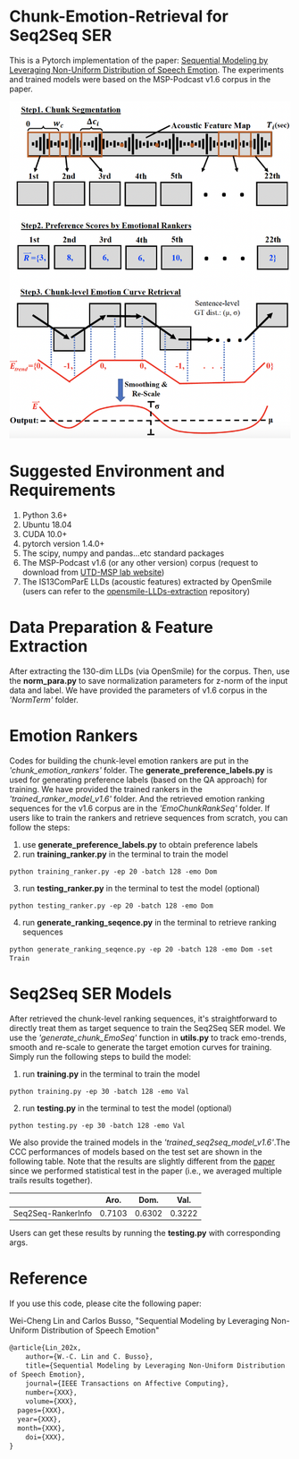 # Chunk-Emotion-Retrieval for Seq2Seq SER
This is a Pytorch implementation of the paper: [Sequential Modeling by Leveraging Non-Uniform Distribution of Speech Emotion](https://ieeexplore.ieee.org/XXX). The experiments and trained models were based on the MSP-Podcast v1.6 corpus in the paper.

![The procedure of retrieving chunk-level local emotions by emo-rankers](/images/framework.png)


# Suggested Environment and Requirements
1. Python 3.6+
2. Ubuntu 18.04
3. CUDA 10.0+
4. pytorch version 1.4.0+
5. The scipy, numpy and pandas...etc standard packages
6. The MSP-Podcast v1.6 (or any other version) corpus (request to download from [UTD-MSP lab website](https://ecs.utdallas.edu/research/researchlabs/msp-lab/MSP-Podcast.html))
7. The IS13ComParE LLDs (acoustic features) extracted by OpenSmile (users can refer to the [opensmile-LLDs-extraction](https://github.com/winston-lin-wei-cheng/opensmile-LLDs-extraction) repository) 


# Data Preparation & Feature Extraction
After extracting the 130-dim LLDs (via OpenSmile) for the corpus. Then, use the **norm_para.py** to save normalization parameters for z-norm of the input data and label. We have provided the parameters of v1.6 corpus in the *'NormTerm'* folder.


# Emotion Rankers
Codes for building the chunk-level emotion rankers are put in the *'chunk_emotion_rankers'* folder. The **generate_preference_labels.py** is used for generating preference labels (based on the QA approach) for training. We have provided the trained rankers in the *'trained_ranker_model_v1.6'* folder. And the retrieved emotion ranking sequences for the v1.6 corpus are in the *'EmoChunkRankSeq'* folder. If users like to train the rankers and retrieve sequences from scratch, you can follow the steps:
1. use **generate_preference_labels.py** to obtain preference labels
2. run **training_ranker.py** in the terminal to train the model
```
python training_ranker.py -ep 20 -batch 128 -emo Dom
```
3. run **testing_ranker.py** in the terminal to test the model (optional)
```
python testing_ranker.py -ep 20 -batch 128 -emo Dom
```
4. run **generate_ranking_seqence.py** in the terminal to retrieve ranking sequences
```
python generate_ranking_seqence.py -ep 20 -batch 128 -emo Dom -set Train
```


# Seq2Seq SER Models
After retrieved the chunk-level ranking sequences, it's straightforward to directly treat them as target sequence to train the Seq2Seq SER model. We use the *'generate_chunk_EmoSeq'* function in **utils.py** to track emo-trends, smooth and re-scale to generate the target emotion curves for training. Simply run the following steps to build the model: 
1. run **training.py** in the terminal to train the model
```
python training.py -ep 30 -batch 128 -emo Val
```
2. run **testing.py** in the terminal to test the model (optional)
```
python testing.py -ep 30 -batch 128 -emo Val
```

We also provide the trained models in the *'trained_seq2seq_model_v1.6'*.The CCC performances of models based on the test set are shown in the following table. Note that the results are slightly different from the [paper](https://ieeexplore.ieee.org/XXX) since we performed statistical test in the paper (i.e., we averaged multiple trails results together).

|  | Aro. | Dom. | Val. |
|:----------------:|:----------------:|:----------------:|:----------------:|
| Seq2Seq-RankerInfo | 0.7103 | 0.6302 | 0.3222 |


Users can get these results by running the **testing.py** with corresponding args.


# Reference
If you use this code, please cite the following paper:

Wei-Cheng Lin and Carlos Busso, "Sequential Modeling by Leveraging Non-Uniform Distribution of Speech Emotion"

```
@article{Lin_202x,
    author={W.-C. Lin and C. Busso},
    title={Sequential Modeling by Leveraging Non-Uniform Distribution of Speech Emotion},
    journal={IEEE Transactions on Affective Computing},
    number={XXX},
    volume={XXX},
  pages={XXX},
  year={XXX},
  month={XXX},
    doi={XXX},
} 
```
